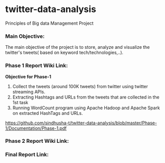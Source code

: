 # twitter-data-analysis
Principles of Big data Management Project

### Main Objective:
The main objective of the project is to store, analyze and visualize the twitter's tweets( based on keyword tech/technologies,..).

### Phase 1 Report Wiki Link:
**Objective for Phase-1**
1) Collect the tweets (around 100K tweets) from twitter using twitter streaming APIs.
2) Extracting Hashtags and URLs from the tweets that are collected in the 1st task
3) Running WordCount program using Apache Hadoop and Apache Spark on extracted HashTags and URLs.

https://github.com/sindhusha-t/twitter-data-analysis/blob/master/Phase-1/Documentation/Phase-1.pdf

### Phase 2 Report Wiki Link:

### Final Report Link:
